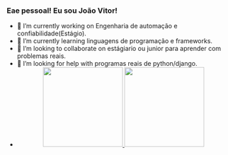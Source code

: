 ### Eae pessoal! Eu sou João Vitor!
- 🔭 I’m currently working on Engenharia de automação e confiabilidade(Estágio).
- 🌱 I’m currently learning linguagens de programação e frameworks.
- 👯 I’m looking to collaborate on estágiario ou junior para aprender com problemas reais.
- 🤔 I’m looking for help with programas reais de python/django.
- <div align="center">
  <a href="https://github.com/JaoVSantos">
  <img height="180em" src="https://github-readme-stats.vercel.app/api?username=JaoVSantos&show_icons=true&theme=dark&include_all_commits=true&count_private=true"/>
  <img height="180em" src="https://github-readme-stats.vercel.app/api/top-langs/?username=JaoVSantos&layout=compact&langs_count=7&theme=dark"/>
</div>
